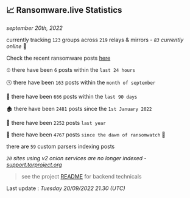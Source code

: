 
## 📈 Ransomware.live Statistics
_september 20th, 2022_

currently tracking `123` groups across `219` relays & mirrors - _`83` currently online_ 📡

Check the recent ransomware posts [here](https://www.ransomware.live/#/recentposts)


⏲ there have been `6` posts within the `last 24 hours`

🕓 there have been `163` posts within the `month of september`

📅 there have been `666` posts within the `last 90 days`

🏚 there have been `2481` posts since the `1st January 2022`

🚀 there have been `2252` posts `last year`

🦕 there have been `4767` posts `since the dawn of ransomwatch` 🐣

there are `59` custom parsers indexing posts

_`20` sites using v2 onion services are no longer indexed - [support.torproject.org](https://support.torproject.org/onionservices/v2-deprecation/)_

> see the project [README](https://github.com/jmousqueton/ransomwatch#readme) for backend technicals



Last update : _Tuesday 20/09/2022 21.30 (UTC)_

